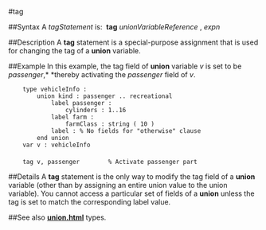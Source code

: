 
#tag

##Syntax
A *tagStatement* is:
 **tag** *unionVariableReference* , *expn*



##Description
A **tag** statement is a special-purpose assignment that is used for changing the tag of a **union** variable.



##Example
In this example, the tag field of **union** variable *v* is set to be *passenger*,* *thereby activating the *passenger* field of *v*.


        type vehicleInfo :
            union kind : passenger .. recreational
                label passenger :
                    cylinders : 1..16
                label farm :
                    farmClass : string ( 10 )
                label : % No fields for "otherwise" clause
            end union
        var v : vehicleInfo
        
        tag v, passenger        % Activate passenger part
##Details
A **tag** statement is the only way to modify the tag field of a **union** variable (other than by assigning an entire union value to the union variable).
You cannot  access a particular set of fields of a **union** unless the tag is set to match the corresponding label value.



##See also
**[union.html](union)** types.


